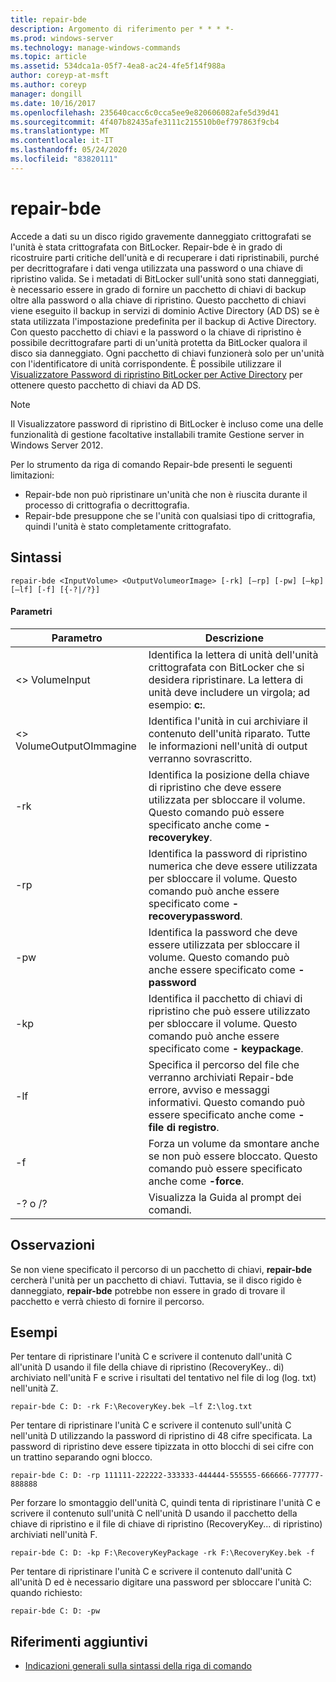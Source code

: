 ```yaml
---
title: repair-bde
description: Argomento di riferimento per * * * *-
ms.prod: windows-server
ms.technology: manage-windows-commands
ms.topic: article
ms.assetid: 534dca1a-05f7-4ea8-ac24-4fe5f14f988a
author: coreyp-at-msft
ms.author: coreyp
manager: dongill
ms.date: 10/16/2017
ms.openlocfilehash: 235640cacc6c0cca5ee9e820606082afe5d39d41
ms.sourcegitcommit: 4f407b82435afe3111c215510b0ef797863f9cb4
ms.translationtype: MT
ms.contentlocale: it-IT
ms.lasthandoff: 05/24/2020
ms.locfileid: "83820111"
---
```

# <a name="repair-bde"></a>repair-bde



Accede a dati su un disco rigido gravemente danneggiato crittografati se l'unità è stata crittografata con BitLocker. Repair-bde è in grado di ricostruire parti critiche dell'unità e di recuperare i dati ripristinabili, purché per decrittografare i dati venga utilizzata una password o una chiave di ripristino valida. Se i metadati di BitLocker sull'unità sono stati danneggiati, è necessario essere in grado di fornire un pacchetto di chiavi di backup oltre alla password o alla chiave di ripristino. Questo pacchetto di chiavi viene eseguito il backup in servizi di dominio Active Directory (AD DS) se è stata utilizzata l'impostazione predefinita per il backup di Active Directory. Con questo pacchetto di chiavi e la password o la chiave di ripristino è possibile decrittografare parti di un'unità protetta da BitLocker qualora il disco sia danneggiato. Ogni pacchetto di chiavi funzionerà solo per un'unità con l'identificatore di unità corrispondente. È possibile utilizzare il [Visualizzatore Password di ripristino BitLocker per Active Directory](https://technet.microsoft.com/library/dd875531(v=ws.10).aspx) per ottenere questo pacchetto di chiavi da AD DS.

> [!NOTE]
> Il Visualizzatore password di ripristino di BitLocker è incluso come una delle funzionalità di gestione facoltative installabili tramite Gestione server in Windows Server 2012.

Per lo strumento da riga di comando Repair-bde presenti le seguenti limitazioni:
-   Repair-bde non può ripristinare un'unità che non è riuscita durante il processo di crittografia o decrittografia.
-   Repair-bde presuppone che se l'unità con qualsiasi tipo di crittografia, quindi l'unità è stato completamente crittografato.



## <a name="syntax"></a>Sintassi

```
repair-bde <InputVolume> <OutputVolumeorImage> [-rk] [–rp] [-pw] [–kp] [–lf] [-f] [{-?|/?}]
```

#### <a name="parameters"></a>Parametri

|Parametro|Descrizione|
|---------|-----------|
|\<> VolumeInput|Identifica la lettera di unità dell'unità crittografata con BitLocker che si desidera ripristinare. La lettera di unità deve includere un virgola; ad esempio: **c:**.|
|\<> VolumeOutputOImmagine|Identifica l'unità in cui archiviare il contenuto dell'unità riparato. Tutte le informazioni nell'unità di output verranno sovrascritto.|
|-rk|Identifica la posizione della chiave di ripristino che deve essere utilizzata per sbloccare il volume. Questo comando può essere specificato anche come **- recoverykey**.|
|-rp|Identifica la password di ripristino numerica che deve essere utilizzata per sbloccare il volume. Questo comando può anche essere specificato come **- recoverypassword**.|
|-pw|Identifica la password che deve essere utilizzata per sbloccare il volume. Questo comando può anche essere specificato come **-password**|
|-kp|Identifica il pacchetto di chiavi di ripristino che può essere utilizzato per sbloccare il volume. Questo comando può anche essere specificato come **- keypackage**.|
|-lf|Specifica il percorso del file che verranno archiviati Repair-bde errore, avviso e messaggi informativi. Questo comando può essere specificato anche come **- file di registro**.|
|-f|Forza un volume da smontare anche se non può essere bloccato. Questo comando può essere specificato anche come **-force**.|
|-? o /?|Visualizza la Guida al prompt dei comandi.|

## <a name="remarks"></a>Osservazioni

Se non viene specificato il percorso di un pacchetto di chiavi, **repair-bde** cercherà l'unità per un pacchetto di chiavi. Tuttavia, se il disco rigido è danneggiato, **repair-bde** potrebbe non essere in grado di trovare il pacchetto e verrà chiesto di fornire il percorso.

## <a name="examples"></a>Esempi

Per tentare di ripristinare l'unità C e scrivere il contenuto dall'unità C all'unità D usando il file della chiave di ripristino (RecoveryKey.. di) archiviato nell'unità F e scrive i risultati del tentativo nel file di log (log. txt) nell'unità Z.
```
repair-bde C: D: -rk F:\RecoveryKey.bek –lf Z:\log.txt
```
Per tentare di ripristinare l'unità C e scrivere il contenuto sull'unità C nell'unità D utilizzando la password di ripristino di 48 cifre specificata. La password di ripristino deve essere tipizzata in otto blocchi di sei cifre con un trattino separando ogni blocco.
```
repair-bde C: D: -rp 111111-222222-333333-444444-555555-666666-777777-888888
```
Per forzare lo smontaggio dell'unità C, quindi tenta di ripristinare l'unità C e scrivere il contenuto sull'unità C nell'unità D usando il pacchetto della chiave di ripristino e il file di chiave di ripristino (RecoveryKey... di ripristino) archiviati nell'unità F.
```
repair-bde C: D: -kp F:\RecoveryKeyPackage -rk F:\RecoveryKey.bek -f
```
Per tentare di ripristinare l'unità C e scrivere il contenuto dall'unità C all'unità D ed è necessario digitare una password per sbloccare l'unità C: quando richiesto:
```
repair-bde C: D: -pw
```

## <a name="additional-references"></a>Riferimenti aggiuntivi

- [Indicazioni generali sulla sintassi della riga di comando](command-line-syntax-key.md)